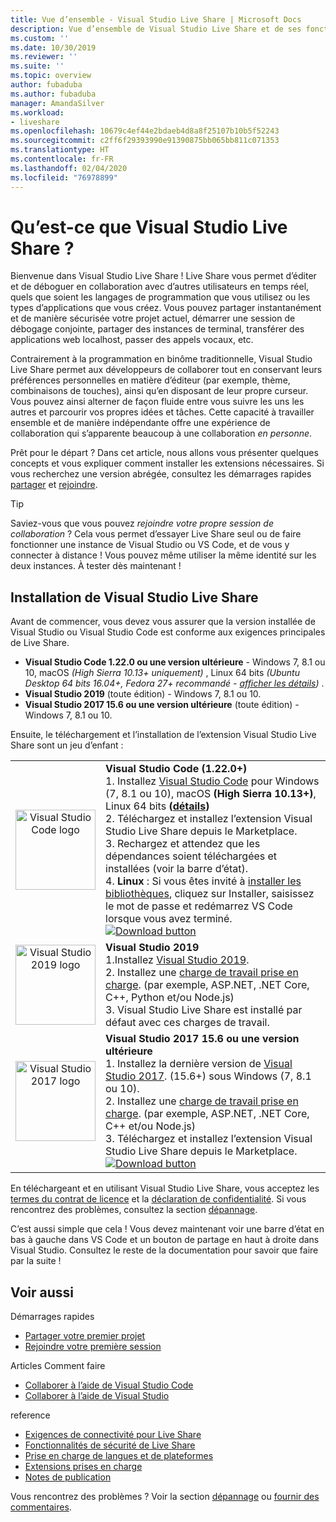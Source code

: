 ```yaml
---
title: Vue d’ensemble - Visual Studio Live Share | Microsoft Docs
description: Vue d’ensemble de Visual Studio Live Share et de ses fonctionnalités.
ms.custom: ''
ms.date: 10/30/2019
ms.reviewer: ''
ms.suite: ''
ms.topic: overview
author: fubaduba
ms.author: fubaduba
manager: AmandaSilver
ms.workload:
- liveshare
ms.openlocfilehash: 10679c4ef44e2bdaeb4d8a8f25107b10b5f52243
ms.sourcegitcommit: c2ff6f29393990e91390875bb065bb811c071353
ms.translationtype: HT
ms.contentlocale: fr-FR
ms.lasthandoff: 02/04/2020
ms.locfileid: "76978899"
---
```

<!--
Copyright © Microsoft Corporation
All rights reserved.
Creative Commons Attribution 4.0 License (International): https://creativecommons.org/licenses/by/4.0/legalcode
-->

# <a name="what-is-visual-studio-live-share"></a>Qu’est-ce que Visual Studio Live Share ?

Bienvenue dans Visual Studio Live Share ! Live Share vous permet d’éditer et de déboguer en collaboration avec d’autres utilisateurs en temps réel, quels que soient les langages de programmation que vous utilisez ou les types d’applications que vous créez. Vous pouvez partager instantanément et de manière sécurisée votre projet actuel, démarrer une session de débogage conjointe, partager des instances de terminal, transférer des applications web localhost, passer des appels vocaux, etc.

 Contrairement à la programmation en binôme traditionnelle, Visual Studio Live Share permet aux développeurs de collaborer tout en conservant leurs préférences personnelles en matière d’éditeur (par exemple, thème, combinaisons de touches), ainsi qu’en disposant de leur propre curseur. Vous pouvez ainsi alterner de façon fluide entre vous suivre les uns les autres et parcourir vos propres idées et tâches. Cette capacité à travailler ensemble et de manière indépendante offre une expérience de collaboration qui s’apparente beaucoup à une collaboration _en personne_.

Prêt pour le départ ? Dans cet article, nous allons vous présenter quelques concepts et vous expliquer comment installer les extensions nécessaires. Si vous recherchez une version abrégée, consultez les démarrages rapides [partager](quickstart/share.md) et [rejoindre](quickstart/join.md).

> [!TIP]
> Saviez-vous que vous pouvez *rejoindre votre propre session de collaboration* ? Cela vous permet d’essayer Live Share seul ou de faire fonctionner une instance de Visual Studio ou VS Code, et de vous y connecter à distance ! Vous pouvez même utiliser la même identité sur les deux instances. À tester dès maintenant !

## <a name="install-visual-studio-live-share"></a>Installation de Visual Studio Live Share

Avant de commencer, vous devez vous assurer que la version installée de Visual Studio ou Visual Studio Code est conforme aux exigences principales de Live Share.

- **Visual Studio Code 1.22.0 ou une version ultérieure** - Windows 7, 8.1 ou 10, macOS *(High Sierra 10.13+ uniquement)* , Linux 64 bits *(Ubuntu Desktop 64 bits 16.04+, Fedora 27+ recommandé - [afficher les détails](use/vscode.md#installation))* .
- **Visual Studio 2019** (toute édition) - Windows 7, 8.1 ou 10.
- **Visual Studio 2017 15.6 ou une version ultérieure** (toute édition) - Windows 7, 8.1 ou 10.

Ensuite, le téléchargement et l’installation de l’extension Visual Studio Live Share sont un jeu d’enfant :

<table style="width: 100%; border:none;">
<tr>
    <td width="128px" style="width: 128px; text-align: center; border:none;"><img src="media/vs-code.svg" width="128px" alt="Visual Studio Code logo"/></td>
    <td style="border:none;">
        <strong>Visual Studio Code (1.22.0+)</strong><br />
        1. Installez <a href="https://code.visualstudio.com/">Visual Studio Code</a> pour Windows (7, 8.1 ou 10), macOS <b>(High Sierra 10.13+)</b>, Linux 64 bits <b>(<a href="use/vscode.md#installation">détails</a>)</b><br />
        2. Téléchargez et installez l’extension Visual Studio Live Share depuis le Marketplace. <br />
        3. Rechargez et attendez que les dépendances soient téléchargées et installées (voir la barre d’état).<br />
        4. <strong>Linux</strong> : Si vous êtes invité à <a href="reference/linux.md#install-linux-prerequisites">installer les bibliothèques</a>, cliquez sur Installer, saisissez le mot de passe et redémarrez VS Code lorsque vous avez terminé.<br />
        <a href="https://aka.ms/vsls-dl/vscode"><img src="media/download.png" alt="Download button"></a>
    </td>
</tr>
<tr style="border:none;">
    <td width="128px" style="width: 128px; text-align: center; border:none;"><img src="media/vs-ide-2019.svg" width="128px" alt="Visual Studio 2019 logo" /></td>
    <td  style="border:none;">
        <strong>Visual Studio 2019 </strong><br />
        1.Installez <a href="https://visualstudio.microsoft.com/downloads/">Visual Studio 2019</a>.<br/>
        2. Installez une <a href="reference/platform-support.md">charge de travail prise en charge</a>. (par exemple, ASP.NET, .NET Core, C++, Python et/ou Node.js)<br />
        3. Visual Studio Live Share est installé par défaut avec ces charges de travail. <br />
    </td>
</tr>
<tr style="border:none;">
    <td width="128px" style="width: 128px; text-align: center; border:none;"><img src="media/vs-ide-2017.svg" width="128px" alt="Visual Studio 2017 logo" /></td>
    <td  style="border:none;">
        <strong>Visual Studio 2017 15.6 ou une version ultérieure</strong><br />
        1. Installez la dernière version de <a href="https://visualstudio.microsoft.com/vs/older-downloads/">Visual Studio 2017</a>. (15.6+) sous Windows (7, 8.1 ou 10).<br/>
        2. Installez une <a href="reference/platform-support.md">charge de travail prise en charge</a>. (par exemple, ASP.NET, .NET Core, C++ et/ou Node.js)<br />
        3. Téléchargez et installez l’extension Visual Studio Live Share depuis le Marketplace. <br />
        <a href="https://aka.ms/vsls-dl/vs"><img style="padding: 0; spacing: 0;" src="media/download.png" alt="Download button" ></a><br />
    </td>
</tr>
</table>

En téléchargeant et en utilisant Visual Studio Live Share, vous acceptez les [termes du contrat de licence](https://aka.ms/vsls-license) et la [déclaration de confidentialité](https://www.microsoft.com/en-us/privacystatement/EnterpriseDev/default.aspx). Si vous rencontrez des problèmes, consultez la section [dépannage](troubleshooting.md).

C’est aussi simple que cela ! Vous devez maintenant voir une barre d’état en bas à gauche dans VS Code et un bouton de partage en haut à droite dans Visual Studio. Consultez le reste de la documentation pour savoir que faire par la suite !


## <a name="see-also"></a>Voir aussi

Démarrages rapides

- [Partager votre premier projet](quickstart/share.md)
- [Rejoindre votre première session](quickstart/join.md)

Articles Comment faire

- [Collaborer à l’aide de Visual Studio Code](use/vscode.md)
- [Collaborer à l’aide de Visual Studio](use/vs.md)

reference

- [Exigences de connectivité pour Live Share](reference/connectivity.md)
- [Fonctionnalités de sécurité de Live Share](reference/security.md)
- [Prise en charge de langues et de plateformes](reference/platform-support.md)
- [Extensions prises en charge](reference/extensions.md)
- [Notes de publication](https://aka.ms/vsls-releases)

Vous rencontrez des problèmes ? Voir la section [dépannage](troubleshooting.md) ou [fournir des commentaires](support.md).
